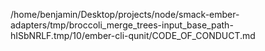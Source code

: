 /home/benjamin/Desktop/projects/node/smack-ember-adapters/tmp/broccoli_merge_trees-input_base_path-hISbNRLF.tmp/10/ember-cli-qunit/CODE_OF_CONDUCT.md